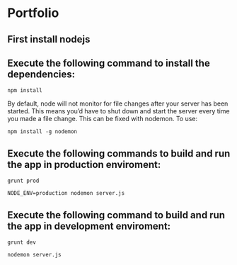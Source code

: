 # Portfolio

## First install nodejs

## Execute the following command to install the dependencies:

	npm install
	
By default, node will not monitor for file changes after your server has been started. 
This means you’d have to shut down and start the server every time you made a file change. 
This can be fixed with nodemon. To use:
 
	npm install -g nodemon 
	
## Execute the following commands to build and run the app in production enviroment:
	
	grunt prod

	NODE_ENV=production nodemon server.js
	
## Execute the following command to build and run the app in development enviroment:
	
	grunt dev

	nodemon server.js


	


	
